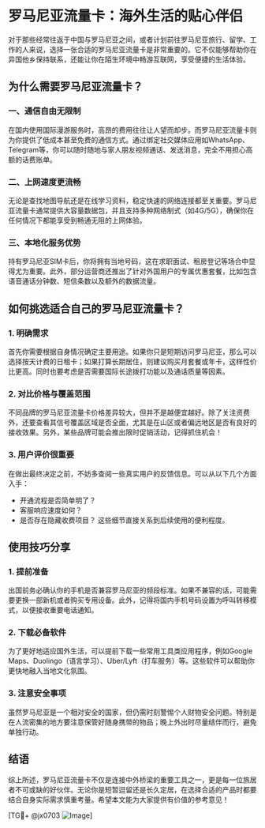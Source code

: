 # 罗马尼亚流量卡：海外生活的贴心伴侣

对于那些经常往返于中国与罗马尼亚之间，或者计划前往罗马尼亚旅行、留学、工作的人来说，选择一张合适的罗马尼亚流量卡是非常重要的。它不仅能够帮助你在异国他乡保持联系，还能让你在陌生环境中畅游互联网，享受便捷的生活体验。

## 为什么需要罗马尼亚流量卡？

### 一、通信自由无限制
在国内使用国际漫游服务时，高昂的费用往往让人望而却步。而罗马尼亚流量卡则为你提供了低成本甚至免费的通信方式。通过绑定社交媒体应用如WhatsApp、Telegram等，你可以随时随地与家人朋友视频通话、发送消息，完全不用担心高额的话费账单。

### 二、上网速度更流畅
无论是查找地图导航还是在线学习资料，稳定快速的网络连接都至关重要。罗马尼亚流量卡通常提供大容量数据包，并且支持多种网络制式（如4G/5G），确保你在任何情况下都能享受到畅通无阻的上网体验。

### 三、本地化服务优势
持有罗马尼亚SIM卡后，你将拥有当地号码，这在求职面试、租房登记等场合中显得尤为重要。此外，部分运营商还推出了针对外国用户的专属优惠套餐，比如包含语音通话分钟数、短信条数以及额外的数据流量。

## 如何挑选适合自己的罗马尼亚流量卡？

### 1. 明确需求
首先你需要根据自身情况确定主要用途。如果你只是短期访问罗马尼亚，那么可以选择按天计费的日租卡；如果打算长期居住，则建议购买月套餐或年卡，这样性价比更高。同时也要考虑是否需要国际长途拨打功能以及通话质量等因素。

### 2. 对比价格与覆盖范围
不同品牌的罗马尼亚流量卡价格差异较大，但并不是越便宜越好。除了关注资费外，还要查看其信号覆盖区域是否全面，尤其是在山区或者偏远地区是否有良好的接收效果。另外，某些品牌可能会推出限时促销活动，记得抓住机会！

### 3. 用户评价很重要
在做出最终决定之前，不妨多查阅一些真实用户的反馈信息。可以从以下几个方面入手：
- 开通流程是否简单明了？
- 客服响应速度如何？
- 是否存在隐藏收费项目？
这些细节直接关系到后续使用的便利程度。

## 使用技巧分享

### 1. 提前准备
出国前务必确认你的手机是否兼容罗马尼亚的频段标准。如果不兼容的话，可能需要更换一部新机或者购买专用设备。此外，记得将国内手机号码设置为呼叫转移模式，以便接收重要电话通知。

### 2. 下载必备软件
为了更好地适应国外生活，可以提前下载一些常用工具类应用程序，例如Google Maps、Duolingo（语言学习）、Uber/Lyft（打车服务）等。这些软件可以帮助你更快地融入当地文化氛围。

### 3. 注意安全事项
虽然罗马尼亚是一个相对安全的国家，但仍需时刻警惕个人财物安全问题。特别是在人流密集的地方要注意保管好随身携带的物品；晚上外出时尽量结伴而行，避免单独行动。

## 结语

综上所述，罗马尼亚流量卡不仅是连接中外桥梁的重要工具之一，更是每一位旅居者不可或缺的好伙伴。无论你是短暂逗留还是长久定居，在选择合适的产品时都要结合自身实际需求慎重考量。希望本文能为大家提供有价值的参考意见！

[TG💪+ @jx0703 ![Image](https://github.com/user-attachments/assets/dbca1d08-cadb-493c-b0ec-ad6f7a83f270)]